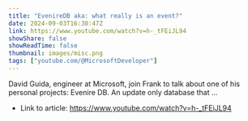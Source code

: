 ```yaml
---
title: "EvenireDB aka: what really is an event?"
date: 2024-09-03T16:30:47Z
link: https://www.youtube.com/watch?v=h-_tFEiJL94
showShare: false
showReadTime: false
thumbnail: images/misc.png
tags: ["youtube.com/@MicrosoftDeveloper"]
---
```

David Guida, engineer at Microsoft, join Frank to talk about one of his personal projects: Evenire DB. An update only database that ...

- Link to article: https://www.youtube.com/watch?v=h-_tFEiJL94